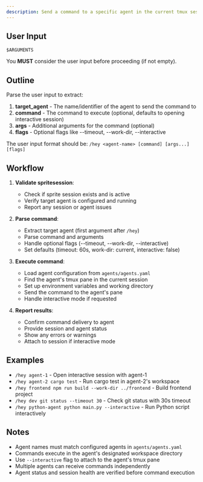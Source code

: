 ```yaml
---
description: Send a command to a specific agent in the current tmux session.
---
```


## User Input

```text
$ARGUMENTS
```

You **MUST** consider the user input before proceeding (if not empty).

## Outline

Parse the user input to extract:
1. **target_agent** - The name/identifier of the agent to send the command to
2. **command** - The command to execute (optional, defaults to opening interactive session)
3. **args** - Additional arguments for the command (optional)
4. **flags** - Optional flags like --timeout, --work-dir, --interactive

The user input format should be: `/hey <agent-name> [command] [args...] [flags]`

## Workflow

1. **Validate spritesession**: 
   - Check if sprite session exists and is active
   - Verify target agent is configured and running
   - Report any session or agent issues

2. **Parse command**:
   - Extract target agent (first argument after `/hey`)
   - Parse command and arguments 
   - Handle optional flags (--timeout, --work-dir, --interactive)
   - Set defaults (timeout: 60s, work-dir: current, interactive: false)

3. **Execute command**:
   - Load agent configuration from `agents/agents.yaml`
   - Find the agent's tmux pane in the current session
   - Set up environment variables and working directory
   - Send the command to the agent's pane
   - Handle interactive mode if requested

4. **Report results**:
   - Confirm command delivery to agent
   - Provide session and agent status
   - Show any errors or warnings
   - Attach to session if interactive mode

## Examples

- `/hey agent-1` - Open interactive session with agent-1
- `/hey agent-2 cargo test` - Run cargo test in agent-2's workspace
- `/hey frontend npm run build --work-dir ../frontend` - Build frontend project
- `/hey dev git status --timeout 30` - Check git status with 30s timeout
- `/hey python-agent python main.py --interactive` - Run Python script interactively

## Notes

- Agent names must match configured agents in `agents/agents.yaml`
- Commands execute in the agent's designated workspace directory
- Use `--interactive` flag to attach to the agent's tmux pane
- Multiple agents can receive commands independently
- Agent status and session health are verified before command execution
